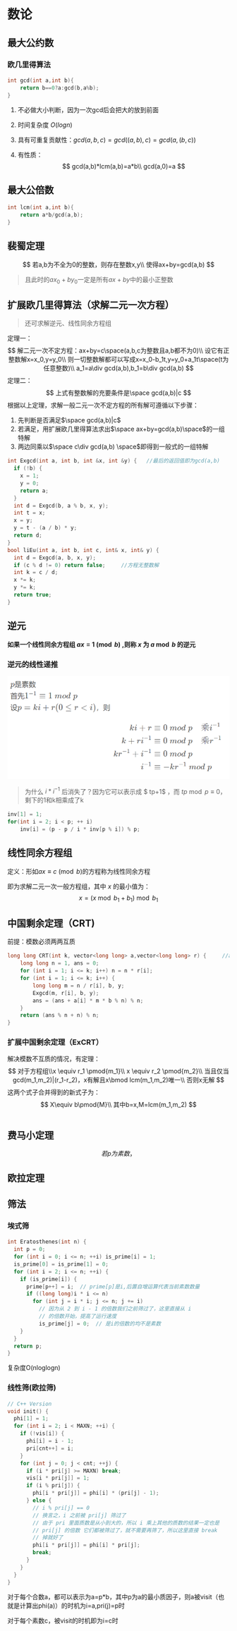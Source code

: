 # 数论

## 最大公约数

### 欧几里得算法

```c++
int gcd(int a,int b){
    return b==0?a:gcd(b,a%b);
}
```

1. 不必做大小判断，因为一次gcd后会把大的放到前面

2. 时间复杂度 $O(logn)$

3. 具有可重复贡献性：$gcd(a,b,c)=gcd((a,b),c)=gcd(a,(b,c))$

4. 有性质：
   $$
   gcd(a,b)*lcm(a,b)=a*b\\
   gcd(a,0)=a
   $$

## 最大公倍数

```c++
int lcm(int a,int b){
    return a*b/gcd(a,b);
}
```

## 裴蜀定理

$$
若a,b为不全为0的整数，则存在整数x,y\\
使得ax+by=gcd(a,b)
$$

> 且此时的$ax_0+by_0$一定是所有$ax+by$中的最小正整数

## 扩展欧几里得算法（求解二元一次方程）

> 还可求解逆元、线性同余方程组

定理一：
$$
解二元一次不定方程：ax+by=c\space(a,b,c为整数且a,b都不为0)\\
设它有正整数解x=x_0,y=y_0\\
则一切整数解都可以写成x=x_0-b_1t,y=y_0+a_1t\space(t为任意整数)\\
a_1=a\div gcd(a,b),b_1=b\div gcd(a,b)
$$
定理二：
$$
上式有整数解的充要条件是\space gcd(a,b)|c
$$
根据以上定理，求解一般二元一次不定方程的所有解可遵循以下步骤：

1. 先判断是否满足$\space gcd(a,b)|c$
2. 若满足，用扩展欧几里得算法求出$\space ax+by=gcd(a,b)\space$的一组特解
3. 两边同乘以$\space c\div gcd(a,b) \space$即得到一般式的一组特解

```c++
int Exgcd(int a, int b, int &x, int &y) {	//最后的返回值即为gcd(a,b)
  if (!b) {
    x = 1;
    y = 0;
    return a;
  }
  int d = Exgcd(b, a % b, x, y);
  int t = x;
  x = y;
  y = t - (a / b) * y;
  return d;
}
bool liEu(int a, int b, int c, int& x, int& y) {
  int d = Exgcd(a, b, x, y);
  if (c % d != 0) return false;		//方程无整数解
  int k = c / d;
  x *= k;
  y *= k;
  return true;
}
```

## 逆元

**如果一个线性同余方程组 $ax\equiv 1 \pmod b$ ,则称 $x$ 为 $a\bmod b$ 的逆元**

### 逆元的线性递推

<img src="pic/数学/image-20211004230302785.png" alt="image-20211004230302785" style="zoom:67%;" />

> 为什么 $i*i^{-1}$ 后消失了？因为它可以表示成 $ tp+1$ ，而 $tp \bmod p \equiv 0$，剩下的1和k相乘成了k 

```c++
inv[1] = 1;
for(int i = 2; i < p; ++ i)
    inv[i] = (p - p / i * inv[p % i]) % p;
```

## 线性同余方程组

定义：形如$ax\equiv c\pmod{b}$的方程称为线性同余方程

即为求解二元一次一般方程组，其中 $x$ 的最小值为：
$$
x=(x \bmod b_1+b_1)\bmod b_1
$$

## 中国剩余定理（CRT)

前提：模数必须两两互质

```c++
long long CRT(int k, vector<long long> a,vector<long long> r) {		//a为余数数组，r为模数数组
    long long n = 1, ans = 0;
    for (int i = 1; i <= k; i++) n = n * r[i];
    for (int i = 1; i <= k; i++) {
        long long m = n / r[i], b, y;
        Exgcd(m, r[i], b, y);  
        ans = (ans + a[i] * m * b % n) % n;
    }
    return (ans % n + n) % n;
}
```

### 扩展中国剩余定理（ExCRT）

解决模数不互质的情况，有定理：
$$
对于方程组\\x \equiv r_1 \pmod{m_1}\\
x \equiv r_2 \pmod{m_2}\\
当且仅当gcd(m_1,m_2)|(r_1-r_2)，x有解且x\bmod lcm(m_1,m_2)唯一\\
否则x无解
$$
这两个式子合并得到的新式子为：
$$
X\equiv b\pmod{M}\\
其中b=x,M=lcm(m_1,m_2)
$$

```c++

```



## 费马小定理

$$
若p为素数，
$$



## 欧拉定理



## 筛法

### 埃式筛

```c++
int Eratosthenes(int n) {
  int p = 0;
  for (int i = 0; i <= n; ++i) is_prime[i] = 1;
  is_prime[0] = is_prime[1] = 0;
  for (int i = 2; i <= n; ++i) {
    if (is_prime[i]) {
      prime[p++] = i;  // prime[p]是i,后置自增运算代表当前素数数量
      if ((long long)i * i <= n)
        for (int j = i * i; j <= n; j += i)
          // 因为从 2 到 i - 1 的倍数我们之前筛过了，这里直接从 i
          // 的倍数开始，提高了运行速度
          is_prime[j] = 0;  // 是i的倍数的均不是素数
    }
  }
  return p;
}
```

复杂度O(nloglogn)

### 线性筛(欧拉筛)

```c++
// C++ Version
void init() {
  phi[1] = 1;
  for (int i = 2; i < MAXN; ++i) {
    if (!vis[i]) {
      phi[i] = i - 1;
      pri[cnt++] = i;
    }
    for (int j = 0; j < cnt; ++j) {
      if (i * pri[j] >= MAXN) break;
      vis[i * pri[j]] = 1;
      if (i % pri[j]) {
        phi[i * pri[j]] = phi[i] * (pri[j] - 1);
      } else {
        // i % pri[j] == 0
        // 换言之，i 之前被 pri[j] 筛过了
        // 由于 pri 里面质数是从小到大的，所以 i 乘上其他的质数的结果一定也是
        // pri[j] 的倍数 它们都被筛过了，就不需要再筛了，所以这里直接 break
        // 掉就好了
        phi[i * pri[j]] = phi[i] * pri[j];
        break;
      }
    }
  }
}
```

对于每个合数a，都可以表示为a=p*b，其中p为a的最小质因子，则a被visit（也就是计算出phi(a)）的时机为i=a,pri(j)=p时

对于每个素数c，被visit的时机即为i=c时

